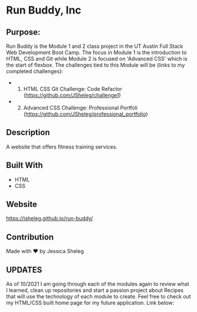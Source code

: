 # Run Buddy, Inc

## Purpose:
Run Buddy is the Module 1 and 2 class project in the UT Austin Full Stack Web Development Boot Camp.  The focus in Module 1 is the introduction to HTML, CSS and Git while Module 2 is focused on 'Advanced CSS' which is the start of flexbox. The challenges tied to this Module will be (links to my completed challenges): 
* 1. HTML CSS Git Challenge: Code Refactor (https://github.com/JSheleg/challenge1)
* 2. Advanced CSS Challenge: Professional Portfoli (https://github.com/JSheleg/professional_portfolio)

## Description
A website that offers fitness training services. 

## Built With
* HTML
* CSS

## Website
https://jsheleg.github.io/run-buddy/

## Contribution
Made with ❤️ by Jessica Sheleg

## UPDATES
As of 10/2021 I am going through each of the modules again to review what I learned, clean up repositories and start a passion project about Recipes that will use the technology of each module to create. Feel free to check out my HTML/CSS built home page for my future application. Link below:
